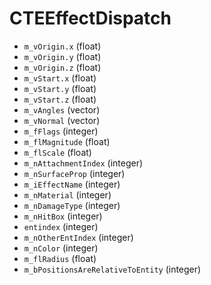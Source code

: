 # CTEEffectDispatch

* `m_vOrigin.x` (float)
* `m_vOrigin.y` (float)
* `m_vOrigin.z` (float)
* `m_vStart.x` (float)
* `m_vStart.y` (float)
* `m_vStart.z` (float)
* `m_vAngles` (vector)
* `m_vNormal` (vector)
* `m_fFlags` (integer)
* `m_flMagnitude` (float)
* `m_flScale` (float)
* `m_nAttachmentIndex` (integer)
* `m_nSurfaceProp` (integer)
* `m_iEffectName` (integer)
* `m_nMaterial` (integer)
* `m_nDamageType` (integer)
* `m_nHitBox` (integer)
* `entindex` (integer)
* `m_nOtherEntIndex` (integer)
* `m_nColor` (integer)
* `m_flRadius` (float)
* `m_bPositionsAreRelativeToEntity` (integer)